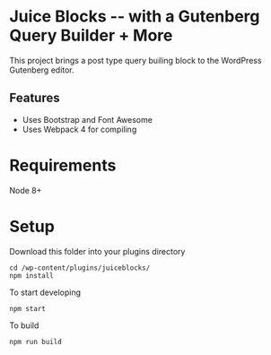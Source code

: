 # Juice Blocks -- with a Gutenberg Query Builder + More

This project brings a post type query builing block to the WordPress Gutenberg editor.

## Features

- Uses Bootstrap and Font Awesome
- Uses Webpack 4 for compiling

# Requirements

Node 8+

# Setup

Download this folder into your plugins directory

```
cd /wp-content/plugins/juiceblocks/
npm install
```
To start developing
```
npm start
```
To build
```
npm run build
```
